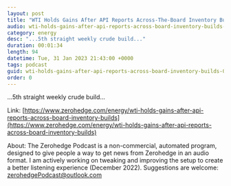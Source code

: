 ```yaml
---
layout: post
title: "WTI Holds Gains After API Reports Across-The-Board Inventory Builds"
audio: wti-holds-gains-after-api-reports-across-board-inventory-builds-0
category: energy
desc: "...5th straight weekly crude build..."
duration: 00:01:34
length: 94
datetime: Tue, 31 Jan 2023 21:43:00 +0000
tags: podcast
guid: wti-holds-gains-after-api-reports-across-board-inventory-builds-0
order: 0
---
```

...5th straight weekly crude build...

Link: [https://www.zerohedge.com/energy/wti-holds-gains-after-api-reports-across-board-inventory-builds](https://www.zerohedge.com/energy/wti-holds-gains-after-api-reports-across-board-inventory-builds)

About: The Zerohedge Podcast is a non-commercial, automated program, designed to give people a way to get news from Zerohedge in an audio format.  I am actively working on tweaking and improving the setup to create a better listening experience (December 2022).  Suggestions are welcome: [zerohedgePodcast@outlook.com](mailto:zerohedgePodcast@outlook.com)